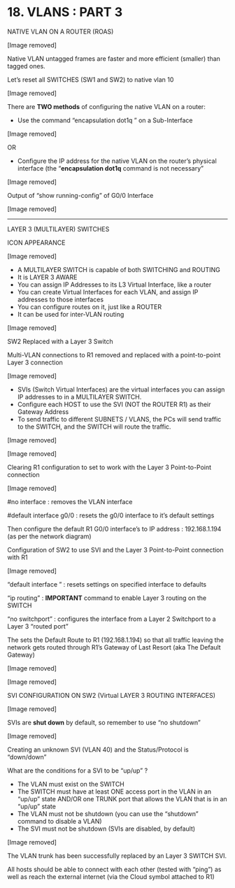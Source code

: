 # 18. VLANS : PART 3

NATIVE VLAN ON A ROUTER (ROAS)

[Image removed]

Native VLAN untagged frames are faster and more efficient (smaller) than tagged ones.

Let’s reset all SWITCHES (SW1 and SW2) to native vlan 10

[Image removed]



There are **TWO methods** of configuring the native VLAN on a router:

- Use the command “encapsulation dot1q <vlan-id>” on a Sub-Interface

[Image removed]


OR

- Configure the IP address for the native VLAN on the router’s physical interface (the “**encapsulation dot1q** <vlan-id> command is not necessary”

[Image removed]


Output of “show running-config” of G0/0 Interface

[Image removed]


---

LAYER 3 (MULTILAYER) SWITCHES

ICON APPEARANCE

[Image removed]


- A MULTILAYER SWITCH is capable of both SWITCHING and ROUTING
- It is LAYER 3 AWARE
- You can assign IP Addresses to its L3 Virtual Interface, like a router
- You can create Virtual Interfaces for each VLAN, and assign IP addresses to those interfaces
- You can configure routes on it, just like a ROUTER
- It can be used for inter-VLAN routing

[Image removed]


SW2 Replaced with a Layer 3 Switch

Multi-VLAN connections to R1 removed and replaced with a point-to-point Layer 3 connection

[Image removed]


- SVIs (Switch Virtual Interfaces) are the virtual interfaces you can assign IP addresses to in a MULTILAYER SWITCH.
- Configure each HOST to use the SVI (NOT the ROUTER R1) as their Gateway Address
- To send traffic to different SUBNETS / VLANS, the PCs will send traffic to the SWITCH, and the SWITCH will route the traffic.

[Image removed]


[Image removed]


Clearing R1 configuration to set to work with the Layer 3 Point-to-Point connection

[Image removed]


#no interface <sub-interface id> : removes the VLAN interface

#default interface g0/0 : resets the g0/0 interface to it’s default settings

Then configure the default R1 G0/0 interface’s to IP address : 192.168.1.194 (as per the network diagram)

Configuration of SW2 to use SVI and the Layer 3 Point-to-Point connection with R1

[Image removed]


“default interface <interface-id>” : resets settings on specified interface to defaults

“ip routing” : **IMPORTANT** command to enable Layer 3 routing on the SWITCH

“no switchport” : configures the interface from a Layer 2 Switchport to a Layer 3 “routed port” 

The sets the Default Route to R1 (192.168.1.194) so that all traffic leaving the network gets routed through R1’s Gateway of Last Resort (aka The Default Gateway)

[Image removed]


[Image removed]


SVI CONFIGURATION ON SW2 (Virtual LAYER 3 ROUTING INTERFACES)

[Image removed]



SVIs are **shut down** by default, so remember to use “no shutdown”

[Image removed]


Creating an unknown SVI (VLAN 40) and the Status/Protocol is “down/down”

What are the conditions for a SVI to be “up/up” ? 

- The VLAN must exist on the SWITCH
- The SWITCH must have at least ONE access port in the VLAN in an “up/up” state AND/OR one TRUNK port that allows the VLAN that is in an “up/up” state
- The VLAN must not be shutdown (you can use the “shutdown” command to disable a VLAN)
- The SVI must not be shutdown (SVIs are disabled, by default)

[Image removed]


The VLAN trunk has been successfully replaced by an Layer 3 SWITCH SVI.

All hosts should be able to connect with each other (tested with “ping”) as well as reach the external internet (via the Cloud symbol attached to R1)
